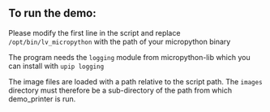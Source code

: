 ## To run the demo:
Please modify the first line in the script and replace `/opt/bin/lv_micropython`
with the path of your micropython binary

The program needs the `logging` module from micropython-lib which you can install with
`upip logging`

The image files are loaded with a path relative to the script path. The `images` directory must therefore be a sub-directory of the path from which demo_printer is run. 
